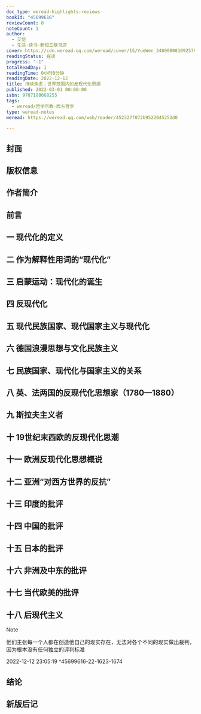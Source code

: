 ```yaml
---
doc_type: weread-highlights-reviews
bookId: "45699616"
reviewCount: 0
noteCount: 1
author:
  - 艾恺
  - 生活·读书·新知三联书店
cover: https://cdn.weread.qq.com/weread/cover/15/YueWen_24800008109257906/t7_YueWen_24800008109257906.jpg
readingStatus: 在读
progress: "-1"
totalReadDay: 1
readingTime: 0小时0分钟
readingDate: 2022-12-12
title: 持续焦虑：世界范围内的反现代化思潮
published: 2022-03-01 00:00:00
isbn: 9787108068255
tags:
  - weread/哲学宗教-西方哲学
type: weread-notes
weread: https://weread.qq.com/web/reader/452327f072b9522045252d0

---
```



## 封面

## 版权信息

## 作者简介

## 前言

## 一 现代化的定义

## 二 作为解释性用词的“现代化”

## 三 启蒙运动：现代化的诞生

## 四 反现代化

## 五 现代民族国家、现代国家主义与现代化

## 六 德国浪漫思想与文化民族主义

## 七 民族国家、现代化与国家主义的关系

## 八 英、法两国的反现代化思想家（1780—1880）

## 九 斯拉夫主义者

## 十 19世纪末西欧的反现代化思潮

## 十一 欧洲反现代化思想概说

## 十二 亚洲“对西方世界的反抗”

## 十三 印度的批评

## 十四 中国的批评

## 十五 日本的批评

## 十六 非洲及中东的批评

## 十七 当代欧美的批评

## 十八 后现代主义

> [!NOTE] 
> 他们主张每一个人都在创造他自己的现实存在，无法对各个不同的现实做出裁判，因为根本没有任何独立的评判标准
> 
> 2022-12-12 23:05:19 ^45699616-22-1623-1674

## 结论

## 新版后记

